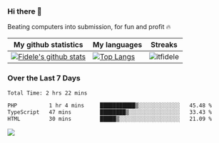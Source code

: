 ### Hi there 👋
<p>Beating computers into submission, for fun and profit 🔥</p>

|My github statistics|My languages|Streaks|
|-|-|-|
|[![Fidele's github stats](https://github-readme-stats.vercel.app/api?username=itfidele&count_private=true&show_icons=true&theme=dark&hide_title=true)](https://github.com/itfidele)|[![Top Langs](https://github-readme-stats.vercel.app/api/top-langs/?username=itfidele&show_icons=true&langs_count=8&theme=dark&layout=compact&hide_title=true)](https://github.com/itfidele)|![itfidele](https://github-readme-streak-stats.herokuapp.com/?user=itfidele&theme=dark)

### Over the Last 7 Days
<!--START_SECTION:waka-->

```txt
Total Time: 2 hrs 22 mins

PHP          1 hr 4 mins     ███████████▒░░░░░░░░░░░░░   45.48 %
TypeScript   47 mins         ████████▒░░░░░░░░░░░░░░░░   33.43 %
HTML         30 mins         █████▒░░░░░░░░░░░░░░░░░░░   21.09 %
```

<!--END_SECTION:waka-->



![](https://komarev.com/ghpvc/?username=itfidele)
